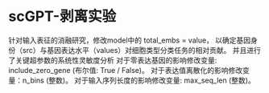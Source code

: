 # scGPT-剥离实验
针对输⼊表征的消融研究，修改model中的 total_embs = value，
以确定基因⾝份（src）与基因表达⽔平（values）对细胞类型分类任务的相对贡献。
并且进行了关键超参数的系统性灵敏度分析
对于零表达基因的影响修改变量: include_zero_gene (布尔值: True / False)。
对于表达值离散化的影响修改变量：n_bins (整数)。
对于输⼊序列⻓度的影响修改变量: max_seq_len (整数)。
